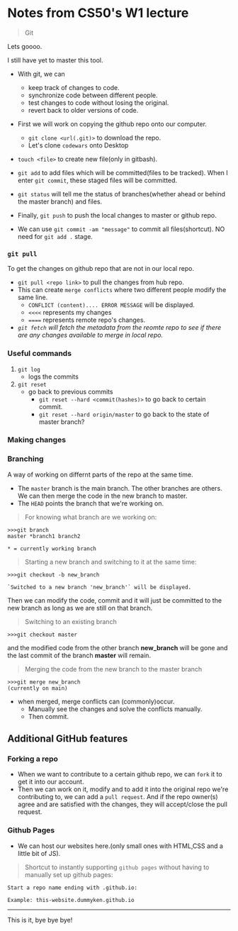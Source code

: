 # Notes from CS50's W1 lecture
>Git

Lets goooo.

I still have yet to master this tool.
- With git, we can 
  - keep track of changes to code.
  - synchronize code between different people.
  - test changes to code without losing the original.
  - revert back to older versions of code.

- First we will work on copying the github repo onto our computer.
  - `git clone <url(.git)>` to download the repo.
  - Let's clone `codewars` onto Desktop
- `touch <file>` to create new file(only in gitbash).
- `git add` to add files which will be committed(files to be tracked). When I enter `git commit`, these staged files will be committed.
- `git status` will tell me the status of branches(whether ahead or behind the master branch) and files.
- Finally, `git push` to push the local changes to master or github repo.
- We can use `git commit -am "message"` to commit all files(shortcut). NO need for `git add .` stage.

### `git pull`
To get the changes on github repo that are not in our local repo.
- `git pull <repo link>` to pull the changes from hub repo.
- This can create `merge conflicts` where two different people modify the same line. 
  - `CONFLICT (content).... ERROR MESSAGE` will be displayed.
  - `<<<<` represents my changes 
  - `====` represents remote repo's changes.
- *`git fetch` will fetch the metadata from the reomte repo to see if there are any changes available to merge in local repo.*

### Useful commands

1. `git log` 
    - logs the commits
2. `git reset`
    - go back to previous commits
      - `git reset --hard <commit(hashes)>` to go back to certain commit.
      - `git reset --hard origin/master` to go back to the state of master branch?

### Making changes

### Branching
A way of working on differnt parts of the repo at the same time. 
- The `master` branch is the main branch. The other branches are others. We can then merge the code in the new branch to master.
- The `HEAD` points the branch that we're working on.

>For knowing what branch are we working on:
```git
>>>git branch
master *branch1 branch2

* = currently working branch
```
>Starting a new branch and switching to it at the same time:
```git
>>>git checkout -b new_branch

`Switched to a new branch 'new_branch'` will be displayed.
```
Then we can modify the code, commit and it will just be committed to the new branch as long as we are still on that branch.

>Switching to an existing branch
```git
>>>git checkout master
```
and the modified code from the other branch **new_branch** will be gone and the last commit of the branch **master** will remain.

>Merging the code from the new branch to the master branch
```git
>>>git merge new_branch
(currently on main)
```
- when merged, merge conflicts can (commonly)occur.
  - Manually see the changes and solve the conflicts manually.
  - Then commit.

## Additional GitHub features
### Forking a repo
- When we want to contribute to a certain github repo, we can `fork` it to get it into our account.
- Then we can work on it, modify and to add it into the original repo we're contributing to, we can add a `pull request`. And if the repo owner(s) agree and are satisfied with the changes, they will accept/close the pull request.

### Github Pages
- We can host our websites here.(only small ones with HTML,CSS and a little bit of JS).
>Shortcut to instantly supporting `github pages` without having to manually set up github pages:
```git
Start a repo name ending with .github.io:

Example: this-website.dummyken.github.io
```

---
This is it, bye bye bye!




